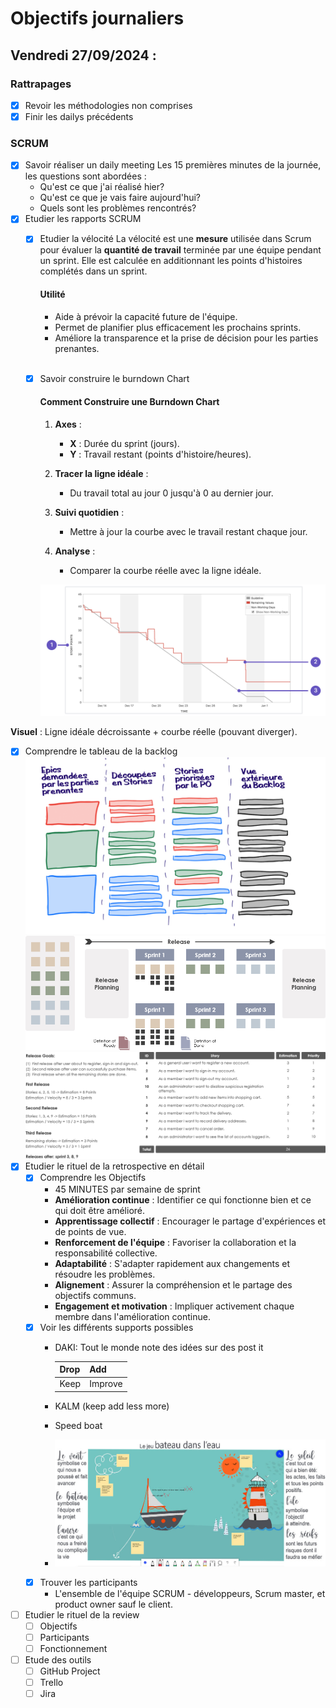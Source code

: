 # Objectifs journaliers

## Vendredi 27/09/2024 :

### Rattrapages

- [x] Revoir les méthodologies non comprises
- [x] Finir les dailys précédents

### SCRUM

- [x] Savoir réaliser un daily meeting
Les 15 premières minutes de la journée, les questions sont abordées :
  * Qu'est ce que j'ai réalisé hier?
  * Qu'est ce que je vais faire aujourd'hui?
  * Quels sont les problèmes rencontrés?
- [x] Etudier les rapports SCRUM
  - [x] Etudier la vélocité
      La vélocité est une **mesure** utilisée dans Scrum pour évaluer la **quantité de travail** terminée par une équipe pendant un sprint. Elle est calculée en additionnant les points d'histoires complétés dans un sprint. <br>
      #### Utilité

      * Aide à prévoir la capacité future de l'équipe.
      * Permet de planifier plus efficacement les prochains sprints.
      * Améliore la transparence et la prise de décision pour les parties prenantes.<br><br>

  - [x] Savoir construire le burndown Chart
    #### Comment Construire une Burndown Chart
        
    1. **Axes** :
        * **X** : Durée du sprint (jours).
        * **Y** : Travail restant (points d'histoire/heures).

    2. **Tracer la ligne idéale** :
        * Du travail total au jour 0 jusqu'à 0 au dernier jour.

    3. **Suivi quotidien** :
        * Mettre à jour la courbe avec le travail restant chaque jour.

    4. **Analyse** :
        * Comparer la courbe réelle avec la ligne idéale.

    ![image](/img/burndown-tutorial.png)

**Visuel** : Ligne idéale décroissante + courbe réelle (pouvant diverger).
  - [x] Comprendre le tableau de la backlog
    ![image](/img/tableau-backlog.png)
    ![image](/img/backlog-2png)
    ![image](/img/backlog-3.png)
- [x] Etudier le rituel de la retrospective en détail
  - [x] Comprendre les Objectifs
    - 45 MINUTES par semaine de sprint
    - **Amélioration continue** : Identifier ce qui fonctionne bien et ce qui doit être amélioré.
    - **Apprentissage collectif** : Encourager le partage d'expériences et de points de vue.
    - **Renforcement de l'équipe** : Favoriser la collaboration et la responsabilité collective.
    - **Adaptabilité** : S'adapter rapidement aux changements et résoudre les problèmes.
    - **Alignement** : Assurer la compréhension et le partage des objectifs communs.
    - **Engagement et motivation** : Impliquer activement chaque membre dans l'amélioration continue.
  - [x] Voir les différents supports possibles
    - DAKI:
    Tout le monde note des idées sur des post it

       | Drop | Add     |
       | ---- | ------- |
       | Keep | Improve |

    - KALM (keep add less more)

    - Speed boat 
    - ![image](/img/speed-boat.jpg)
  - [x] Trouver les participants
      - L'ensemble de l'équipe SCRUM - développeurs, Scrum master, et product owner sauf le client.
- [ ] Etudier le rituel de la review
  - [ ] Objectifs
  - [ ] Participants
  - [ ] Fonctionnement
- [ ] Etude des outils
  - [ ] GitHub Project
  - [ ] Trello
  - [ ] Jira